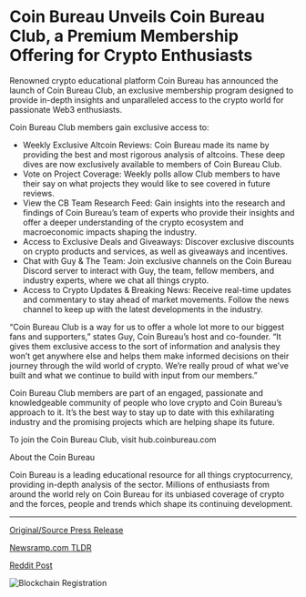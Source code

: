 # Coin Bureau Unveils Coin Bureau Club, a Premium Membership Offering for Crypto Enthusiasts

Renowned crypto educational platform Coin Bureau has announced the launch of Coin Bureau Club, an exclusive membership program designed to provide in-depth insights and unparalleled access to the crypto world for passionate Web3 enthusiasts.

Coin Bureau Club members gain exclusive access to:

* Weekly Exclusive Altcoin Reviews: Coin Bureau made its name by providing the best and most rigorous analysis of altcoins. These deep dives are now exclusively available to members of Coin Bureau Club.
* Vote on Project Coverage: Weekly polls allow Club members to have their say on what projects they would like to see covered in future reviews.
* View the CB Team Research Feed: Gain insights into the research and findings of Coin Bureau’s team of experts who provide their insights and offer a deeper understanding of the crypto ecosystem and macroeconomic impacts shaping the industry.
* Access to Exclusive Deals and Giveaways: Discover exclusive discounts on crypto products and services, as well as giveaways and incentives.
* Chat with Guy & The Team: Join exclusive channels on the Coin Bureau Discord server to interact with Guy, the team, fellow members, and industry experts, where we chat all things crypto.
* Access to Crypto Updates & Breaking News: Receive real-time updates and commentary to stay ahead of market movements. Follow the news channel to keep up with the latest developments in the industry.

“Coin Bureau Club is a way for us to offer a whole lot more to our biggest fans and supporters,” states Guy, Coin Bureau’s host and co-founder. “It gives them exclusive access to the sort of information and analysis they won’t get anywhere else and helps them make informed decisions on their journey through the wild world of crypto. We’re really proud of what we’ve built and what we continue to build with input from our members.”

Coin Bureau Club members are part of an engaged, passionate and knowledgeable community of people who love crypto and Coin Bureau’s approach to it. It’s the best way to stay up to date with this exhilarating industry and the promising projects which are helping shape its future.

To join the Coin Bureau Club, visit hub.coinbureau.com

About the Coin Bureau

Coin Bureau is a leading educational resource for all things cryptocurrency, providing in-depth analysis of the sector. Millions of enthusiasts from around the world rely on Coin Bureau for its unbiased coverage of crypto and the forces, people and trends which shape its continuing development. 

---

[Original/Source Press Release](https://blockchainwire.io/press-release/coin-bureau-unveils-coin-bureau-club-a-premium-membership-offering-for-crypto-enthusiasts)
                    

[Newsramp.com TLDR](None) 



[Reddit Post](https://www.reddit.com/r/CryptoNewsInfo/comments/1avjvwr/coin_bureau_launches_exclusive_coin_bureau_club/) 



![Blockchain Registration](https://cdn.newsramp.app/blockchainwire/qrcode/242/11/cool7MCa.webp)